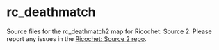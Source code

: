 # rc_deathmatch
Source files for the rc_deathmatch2 map for Ricochet: Source 2. Please report any issues in the [Ricochet: Source 2 repo](https://github.com/LambdaGaming/ricochet-source-2).
